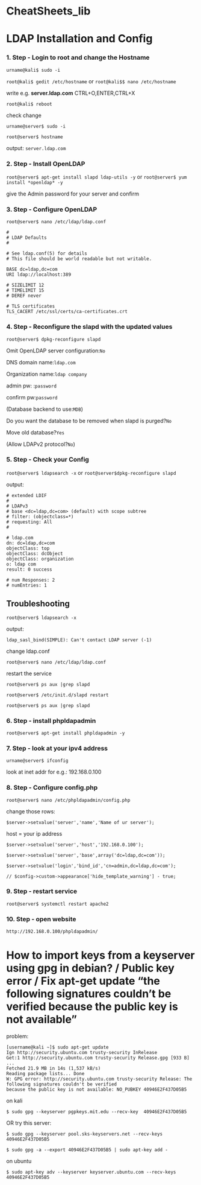 # CheatSheets_lib
 
# LDAP Installation and Config
### 1. Step - Login to root and change the Hostname

```urname@kali$ sudo -i```

```root@kali$ gedit /etc/hostname``` or ```root@kali$$ nano /etc/hostname```

write e.g. **server.ldap.com** CTRL+O,ENTER,CTRL+X

```root@kali$ reboot```

check change

```urname@server$ sudo -i```

```root@server$ hostname```

output: 
```server.ldap.com```

### 2. Step - Install OpenLDAP
```root@server$ apt-get install slapd ldap-utils -y``` or ```root@server$ yum install *openldap* -y```

give the Admin password for your server
and confirm

### 3. Step - Configure OpenLDAP

```root@server$ nano /etc/ldap/ldap.conf```

```
#  
# LDAP Defaults
# 

# See ldap.conf(5) for details
# This file should be world readable but not writable.

BASE dc=ldap,dc=com
URI ldap://localhost:389

# SIZELIMIT 12
# TIMELIMIT 15
# DEREF never

# TLS certificates
TLS_CACERT /etc/ssl/certs/ca-certificates.crt
``` 

### 4. Step - Reconfigure the slapd with the updated values

```root@server$ dpkg-reconfigure slapd```

Omit OpenLDAP server configuration:```No```

DNS domain name:```ldap.com```

Organization name:```ldap company``` 

admin pw: :```password```

confirm pw:```password```

(Database backend to use:```MDB```)

Do you want the database to be removed when slapd is purged?```No```

Move old database?```Yes```

(Allow LDAPv2 protocol?```No```)

### 5. Step - Check your Config

```root@server$ ldapsearch -x``` or ```root@server$dpkg-reconfigure slapd```

output:

```
# extended LDIF
#
# LDAPv3
# base <dc=ldap,dc=com> (default) with scope subtree
# filter: (objectclass=*)
# requesting: All
# 

# ldap.com
dn: dc=ldap,dc=com
objectClass: top
objectClass: dcObject
objectClass: organization
o: ldap com
result: 0 success

# num Responses: 2
# numEntries: 1
```

## Troubleshooting

```root@server$ ldapsearch -x```

output:

```ldap_sasl_bind(SIMPLE): Can't contact LDAP server (-1)```

change ldap.conf

```root@server$ nano /etc/ldap/ldap.conf```

restart the service

```root@server$ ps aux |grep slapd```

```root@server$ /etc/init.d/slapd restart```

```root@server$ ps aux |grep slapd```

### 6. Step - install phpldapadmin

```root@server$ apt-get install phpldapadmin -y```

### 7. Step - look at your ipv4 address

```urname@server$ ifconfig```

look at inet addr for e.g.: 192.168.0.100

### 8. Step - Configure config.php

```root@server$ nano /etc/phpldapadmin/config.php```

change those rows:

```$server->setvalue('server','name','Name of ur server');```

host = your ip address

```$server->setvalue('server','host','192.168.0.100');``` 

```$server->setvalue('server','base',array('dc=ldap,dc=com'));``` 

```$server->setvalue('login','bind_id','cn=admin,dc=ldap,dc=com');``` 

```// $config->custom->appearance['hide_template_warning'] - true;``` 

### 9. Step - restart service

```root@server$ systemctl restart apache2```

### 10. Step - open website

```http://192.168.0.100/phpldapadmin/```

# How to import keys from a keyserver using gpg in debian? / Public key error / Fix apt-get update “the following signatures couldn’t be verified because the public key is not available”

problem:

```
[username@kali ~]$ sudo apt-get update
Ign http://security.ubuntu.com trusty-security InRelease
Get:1 http://security.ubuntu.com trusty-security Release.gpg [933 B]
...
Fetched 21.9 MB in 14s (1,537 kB/s)
Reading package lists... Done
W: GPG error: http://security.ubuntu.com trusty-security Release: The following signatures couldn't be verified 
because the public key is not available: NO_PUBKEY 40946E2F437D05B5
```

on kali

```$ sudo gpg --keyserver pgpkeys.mit.edu --recv-key  40946E2F437D05B5```

OR try this server:

```$ sudo gpg --keyserver pool.sks-keyservers.net --recv-keys 40946E2F437D05B5```

```$ sudo gpg -a --export 40946E2F437D05B5 | sudo apt-key add -```

on ubuntu

```$ sudo apt-key adv --keyserver keyserver.ubuntu.com --recv-keys 40946E2F437D05B5```
